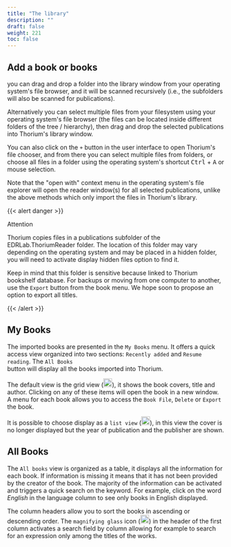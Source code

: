 ```yaml
---
title: "The library"
description: ""
draft: false
weight: 221
toc: false
---
```


## Add a book or books

you can drag and drop a folder into the library window from your operating system's file browser, and it will be scanned recursively (i.e., the subfolders will also be scanned for publications). 

Alternatively you can select multiple files from your filesystem using your operating system's file browser (the files can be located inside different folders of the tree / hierarchy), then drag and drop the selected publications into Thorium's library window.
    
You can also click on the `+` button in the user interface to open Thorium's file chooser, and from there you can select multiple files from folders, or choose all files in a folder using the operating system's shortcut <kbd>Ctrl</kbd> + <kbd>A</kbd> or mouse selection.

Note that the "open with" context menu in the operating system's file explorer will open the reader window(s) for all selected publications, unlike the above methods which only import the files in Thorium's library.

{{< alert danger >}}

Attention

Thorium copies files in a publications subfolder of the EDRLab.ThoriumReader folder. The location of this folder may vary depending on the operating system and may be placed in a hidden folder, you will need to activate display hidden files option to find it. 

Keep in mind that this folder is sensitive because linked to Thorium bookshelf database. For backups or moving from one computer to another, use the `Export` button from the book menu. We hope soon to propose an option to export all titles.

{{< /alert >}}

## My Books

The imported books are presented in the `My Books` menu.
It offers a quick access view organized into two sections:
`Recently added` and `Resume reading`. The `All Books`  
button will display all the books imported into Thorium.

The default view is the grid view (<img class="icons" src="/images/icons/baseline-view_module-24px.svg" alt="Icon grid" width="20px"/>), it shows the book covers, title and author.
Clicking on any of these items will open the book in a new
window. A menu for each book allows you to access the `Book File`,
`Delete` or `Export` the book.

It is possible to choose display as a `list view` (<img class="icons" src="/images/icons/baseline-view_list-24px.svg" alt="Icon list" width="20px"/>), in this view the cover is no longer
displayed but the year of publication and the publisher are shown.

## All Books

The ``All books`` view is organized as a table, it displays all the
information for each book. If information is missing it means that it has not
been provided by the creator of the book. The majority of the
information can be activated and triggers a quick search on the keyword.
For example, click on the word *English* in the language column to see only
books in English displayed.

The column headers allow you to sort the books in ascending or descending order.
The `magnifying glass` icon
(<img class="icons" src="/images/icons/magnifying_glass.svg" alt="" width="20px"/>)
in the header of the first column activates a search field by column
allowing for example to search for an expression only among the titles
of the works.
